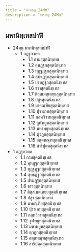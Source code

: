 ```yaml
---
title = "สารบัญ 24Mn"
description = "สารบัญ 24Mn"
---
```


## มหานิทฺเทสปาฬิ

- 24มฺนฺ มหานิทฺเทสปาฬิ
  - 1 อฏฺฐกวคฺค
    - 1.1 กามสุตฺตนิทฺเทส
    - 1.2 คุหฏฺฐกสุตฺตนิทฺเทส
    - 1.3 ทุฏฺฐฏฺฐกสุตฺตนิทฺเทส
    - 1.4 สุทฺธฏฺฐกสุตฺตนิทฺเทส
    - 1.5 ปรมฏฺฐกสุตฺตนิทฺเทส
    - 1.6 ชราสุตฺตนิทฺเทส
    - 1.7 ติสฺสเมตฺเตยฺยสุตฺตนิทฺเทส
    - 1.8 ปสูรสุตฺตนิทฺเทส
    - 1.9 มาคณฺฑิยสุตฺตนิทฺเทส
    - 1.10 ปุราเภทสุตฺตนิทฺเทส
    - 1.11 กลหวิวาทสุตฺตนิทฺเทส
    - 1.12 จูฬพฺยูหสุตฺตนิทฺเทส
    - 1.13 มหาพฺยูหสุตฺตนิทฺเทส
    - 1.14 ตุวฏกสุตฺตนิทฺเทส
    - 1.15 อตฺตทณฺฑสุตฺตนิทฺเทส
    - 1.16 สาริปุตฺตสุตฺตนิทฺเทส
- 1 อฏฺฐกวคฺค
  - 1.1 กามสุตฺตนิทฺเทส
  - 1.2 คุหฏฺฐกสุตฺตนิทฺเทส
  - 1.3 ทุฏฺฐฏฺฐกสุตฺตนิทฺเทส
  - 1.4 สุทฺธฏฺฐกสุตฺตนิทฺเทส
  - 1.5 ปรมฏฺฐกสุตฺตนิทฺเทส
  - 1.6 ชราสุตฺตนิทฺเทส
  - 1.7 ติสฺสเมตฺเตยฺยสุตฺตนิทฺเทส
  - 1.8 ปสูรสุตฺตนิทฺเทส
  - 1.9 มาคณฺฑิยสุตฺตนิทฺเทส
  - 1.10 ปุราเภทสุตฺตนิทฺเทส
  - 1.11 กลหวิวาทสุตฺตนิทฺเทส
  - 1.12 จูฬพฺยูหสุตฺตนิทฺเทส
  - 1.13 มหาพฺยูหสุตฺตนิทฺเทส
  - 1.14 ตุวฏกสุตฺตนิทฺเทส
  - 1.15 อตฺตทณฺฑสุตฺตนิทฺเทส
  - 1.16 สาริปุตฺตสุตฺตนิทฺเทส